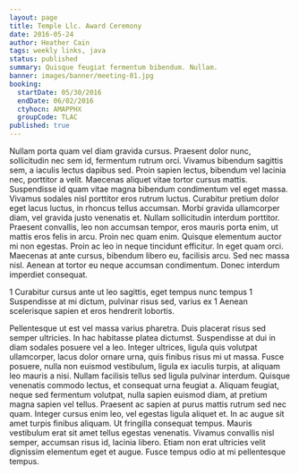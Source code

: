 ```yaml
---
layout: page
title: Temple Llc. Award Ceremony
date: 2016-05-24
author: Heather Cain
tags: weekly links, java
status: published
summary: Quisque feugiat fermentum bibendum. Nullam.
banner: images/banner/meeting-01.jpg
booking:
  startDate: 05/30/2016
  endDate: 06/02/2016
  ctyhocn: AMAPPHX
  groupCode: TLAC
published: true
---
```

Nullam porta quam vel diam gravida cursus. Praesent dolor nunc, sollicitudin nec sem id, fermentum rutrum orci. Vivamus bibendum sagittis sem, a iaculis lectus dapibus sed. Proin sapien lectus, bibendum vel lacinia nec, porttitor a velit. Maecenas aliquet vitae tortor cursus mattis. Suspendisse id quam vitae magna bibendum condimentum vel eget massa. Vivamus sodales nisl porttitor eros rutrum luctus. Curabitur pretium dolor eget lacus luctus, in rhoncus tellus accumsan. Morbi gravida ullamcorper diam, vel gravida justo venenatis et. Nullam sollicitudin interdum porttitor.
Praesent convallis, leo non accumsan tempor, eros mauris porta enim, ut mattis eros felis in arcu. Proin nec quam enim. Quisque elementum auctor mi non egestas. Proin ac leo in neque tincidunt efficitur. In eget quam orci. Maecenas at ante cursus, bibendum libero eu, facilisis arcu. Sed nec massa nisl. Aenean at tortor eu neque accumsan condimentum. Donec interdum imperdiet consequat.

1 Curabitur cursus ante ut leo sagittis, eget tempus nunc tempus
1 Suspendisse at mi dictum, pulvinar risus sed, varius ex
1 Aenean scelerisque sapien et eros hendrerit lobortis.

Pellentesque ut est vel massa varius pharetra. Duis placerat risus sed semper ultricies. In hac habitasse platea dictumst. Suspendisse at dui in diam sodales posuere vel a leo. Integer ultrices, ligula quis volutpat ullamcorper, lacus dolor ornare urna, quis finibus risus mi ut massa. Fusce posuere, nulla non euismod vestibulum, ligula ex iaculis turpis, at aliquam leo mauris a nisi. Nullam facilisis tellus sed ligula pulvinar interdum. Quisque venenatis commodo lectus, et consequat urna feugiat a.
Aliquam feugiat, neque sed fermentum volutpat, nulla sapien euismod diam, at pretium magna sapien vel tellus. Praesent ac sapien at purus mattis rutrum sed nec quam. Integer cursus enim leo, vel egestas ligula aliquet et. In ac augue sit amet turpis finibus aliquam. Ut fringilla consequat tempus. Mauris vestibulum erat sit amet tellus egestas venenatis. Vivamus convallis nisl semper, accumsan risus id, lacinia libero. Etiam non erat ultricies velit dignissim elementum eget et augue. Fusce tempus odio at mi pellentesque tempus.
